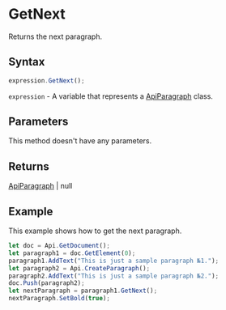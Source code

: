 # GetNext

Returns the next paragraph.

## Syntax

```javascript
expression.GetNext();
```

`expression` - A variable that represents a [ApiParagraph](../ApiParagraph.md) class.

## Parameters

This method doesn't have any parameters.

## Returns

[ApiParagraph](../../ApiParagraph/ApiParagraph.md) | null

## Example

This example shows how to get the next paragraph.

```javascript
let doc = Api.GetDocument();
let paragraph1 = doc.GetElement(0);
paragraph1.AddText("This is just a sample paragraph №1.");
let paragraph2 = Api.CreateParagraph();
paragraph2.AddText("This is just a sample paragraph №2.");
doc.Push(paragraph2);
let nextParagraph = paragraph1.GetNext();
nextParagraph.SetBold(true);
```
